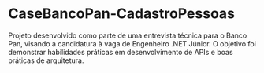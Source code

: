 # CaseBancoPan-CadastroPessoas
Projeto desenvolvido como parte de uma entrevista técnica para o Banco Pan, visando a candidatura à vaga de Engenheiro .NET Júnior. O objetivo foi demonstrar habilidades práticas em desenvolvimento de APIs e boas práticas de arquitetura.
